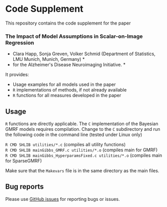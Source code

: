 # Code Supplement

This repository contains the code supplement for the paper

### The Impact of Model Assumptions in Scalar-on-Image Regression     
* Clara Happ, Sonja Greven, Volker Schmid (Department of Statistics, LMU Munich, Munich, Germany) *  
* for the Alzheimer's Disease Neuroimaging Initiative. *

It provides:  
 *  Usage examples for all models used in the paper       
 * `R` implementations of methods, if not already available  
 * `R` functions for all measures developed in the paper  
  
## Usage ##

`R` functions are directly applicable. The `C` implementation of the Bayesian GMRF models requires compilation. Change to the `C` subdirectory and run the following code in the command line (tested under Linux only)

`R CMD SHLIB utilities/*.c` (compiles all utility functions)  
`R CMD SHLIB mainGibbs_GMRF.c utilities/*.o` (compiles main for GMRF)  
`R CMD SHLIB mainGibbs_HyperparamsFixed.c utilities/*.o` (compiles main for SparseGMRF) 

Make sure that the `Makevars` file is in the same directory as the main files. 


## Bug reports ##

Please use [GitHub issues](https://github.com/ClaraHapp/SOIR/issues) for reporting bugs or issues.

